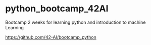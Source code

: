 # python_bootcamp_42AI
Bootcamp 2 weeks for learning python and introduction to machine Learning

https://github.com/42-AI/bootcamp_python
